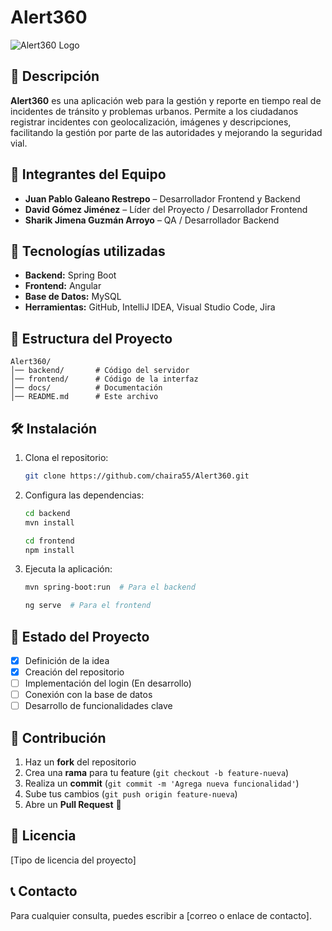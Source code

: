 # Alert360

![Alert360 Logo](https://via.placeholder.com/150)

## 📌 Descripción
**Alert360** es una aplicación web para la gestión y reporte en tiempo real de incidentes de tránsito y problemas urbanos. Permite a los ciudadanos registrar incidentes con geolocalización, imágenes y descripciones, facilitando la gestión por parte de las autoridades y mejorando la seguridad vial.

## 👥 Integrantes del Equipo
- **Juan Pablo Galeano Restrepo** – Desarrollador Frontend y Backend
- **David Gómez Jiménez** – Líder del Proyecto / Desarrollador Frontend
- **Sharik Jimena Guzmán Arroyo** – QA / Desarrollador Backend

## 🚀 Tecnologías utilizadas
- **Backend:** Spring Boot
- **Frontend:** Angular
- **Base de Datos:** MySQL
- **Herramientas:** GitHub, IntelliJ IDEA, Visual Studio Code, Jira

## 📂 Estructura del Proyecto
```
Alert360/
│── backend/       # Código del servidor
│── frontend/      # Código de la interfaz
│── docs/          # Documentación
│── README.md      # Este archivo
```

## 🛠 Instalación
1. Clona el repositorio:
   ```sh
   git clone https://github.com/chaira55/Alert360.git
   ```
2. Configura las dependencias:
   ```sh
   cd backend
   mvn install
   ```
   ```sh
   cd frontend
   npm install
   ```
3. Ejecuta la aplicación:
   ```sh
   mvn spring-boot:run  # Para el backend
   ```
   ```sh
   ng serve  # Para el frontend
   ```

## 🚧 Estado del Proyecto
- [X] Definición de la idea
- [X] Creación del repositorio
- [ ] Implementación del login (En desarrollo)
- [ ] Conexión con la base de datos
- [ ] Desarrollo de funcionalidades clave

## 🤝 Contribución
1. Haz un **fork** del repositorio
2. Crea una **rama** para tu feature (`git checkout -b feature-nueva`)
3. Realiza un **commit** (`git commit -m 'Agrega nueva funcionalidad'`)
4. Sube tus cambios (`git push origin feature-nueva`)
5. Abre un **Pull Request** 🚀

## 📜 Licencia
[Tipo de licencia del proyecto]

## 📞 Contacto
Para cualquier consulta, puedes escribir a [correo o enlace de contacto].
